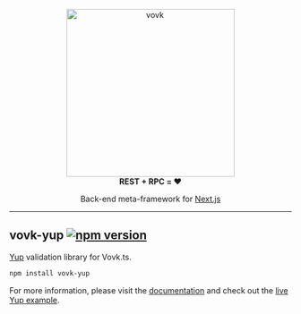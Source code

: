 <p align="center"> 
  <picture>
    <source width="300" media="(prefers-color-scheme: dark)" srcset="https://vovk.dev/vovk-logo-white.svg">
    <source width="300" media="(prefers-color-scheme: light)" srcset="https://vovk.dev/vovk-logo.svg">
    <img width="300" alt="vovk" src="https://vovk.dev/vovk-logo.svg">
  </picture><br>
  <strong>REST + RPC = ♥️</strong>
</p>

<p align="center">
  Back-end meta-framework for <a href="https://nextjs.org/docs/app">Next.js</a>
</p>

---

## vovk-yup [![npm version](https://badge.fury.io/js/vovk-yup.svg)](https://www.npmjs.com/package/vovk-yup)

[Yup](https://www.npmjs.com/package/yup) validation library for Vovk.ts.

```sh
npm install vovk-yup
```

For more information, please visit the [documentation](https://vovk.dev/validation/vovk-yup) and check out the [live Yup example](https://vovk-examples.vercel.app/yup).

